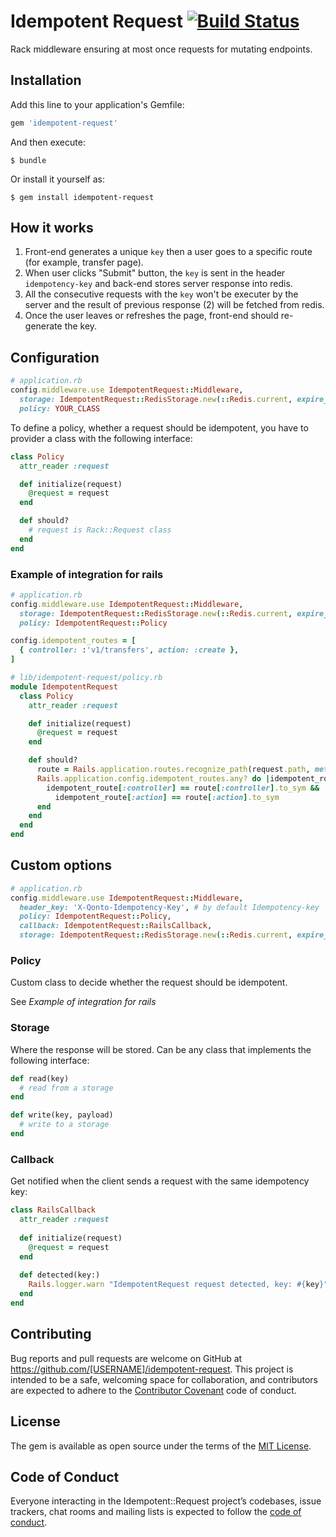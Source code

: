# Idempotent Request [![Build Status](https://travis-ci.org/qonto/idempotent-request.svg?branch=master)](https://travis-ci.org/qonto/idempotent-request)

Rack middleware ensuring at most once requests for mutating endpoints.

## Installation

Add this line to your application's Gemfile:

```ruby
gem 'idempotent-request'
```

And then execute:

    $ bundle

Or install it yourself as:

    $ gem install idempotent-request

## How it works

1.  Front-end generates a unique `key` then a user goes to a specific route (for example, transfer page).
2.  When user clicks "Submit" button, the `key` is sent in the header `idempotency-key` and back-end stores server response into redis.
3.  All the consecutive requests with the `key` won't be executer by the server and the result of previous response (2) will be fetched from redis.
4.  Once the user leaves or refreshes the page, front-end should re-generate the key.

## Configuration
```ruby
# application.rb
config.middleware.use IdempotentRequest::Middleware,
  storage: IdempotentRequest::RedisStorage.new(::Redis.current, expire_time: 1.day),
  policy: YOUR_CLASS
```

To define a policy, whether a request should be idempotent, you have to provider a class with the following interface:

```ruby
class Policy
  attr_reader :request

  def initialize(request)
    @request = request
  end

  def should?
    # request is Rack::Request class
  end
end
```

### Example of integration for rails


```ruby
# application.rb
config.middleware.use IdempotentRequest::Middleware,
  storage: IdempotentRequest::RedisStorage.new(::Redis.current, expire_time: 1.day),
  policy: IdempotentRequest::Policy

config.idempotent_routes = [
  { controller: :'v1/transfers', action: :create },
]
```

```ruby
# lib/idempotent-request/policy.rb
module IdempotentRequest
  class Policy
    attr_reader :request

    def initialize(request)
      @request = request
    end

    def should?
      route = Rails.application.routes.recognize_path(request.path, method: request.request_method)
      Rails.application.config.idempotent_routes.any? do |idempotent_route|
        idempotent_route[:controller] == route[:controller].to_sym &&
          idempotent_route[:action] == route[:action].to_sym
      end
    end
  end
end
```

## Custom options

```ruby
# application.rb
config.middleware.use IdempotentRequest::Middleware,
  header_key: 'X-Qonto-Idempotency-Key', # by default Idempotency-key
  policy: IdempotentRequest::Policy,
  callback: IdempotentRequest::RailsCallback,
  storage: IdempotentRequest::RedisStorage.new(::Redis.current, expire_time: 1.day, namespace: 'idempotency_keys')
```

### Policy

Custom class to decide whether the request should be idempotent.

See *Example of integration for rails*

### Storage

Where the response will be stored. Can be any class that implements the following interface:

```ruby
def read(key)
  # read from a storage
end

def write(key, payload)
  # write to a storage
end
```

### Callback

Get notified when the client sends a request with the same idempotency key:

```ruby
class RailsCallback
  attr_reader :request
  
  def initialize(request)
    @request = request
  end
  
  def detected(key:)
    Rails.logger.warn "IdempotentRequest request detected, key: #{key}"
  end
end
```

## Contributing

Bug reports and pull requests are welcome on GitHub at https://github.com/[USERNAME]/idempotent-request. This project is intended to be a safe, welcoming space for collaboration, and contributors are expected to adhere to the [Contributor Covenant](http://contributor-covenant.org) code of conduct.

## License

The gem is available as open source under the terms of the [MIT License](http://opensource.org/licenses/MIT).

## Code of Conduct

Everyone interacting in the Idempotent::Request project’s codebases, issue trackers, chat rooms and mailing lists is expected to follow the [code of conduct](https://github.com/[USERNAME]/idempotent-request/blob/master/CODE_OF_CONDUCT.md).
